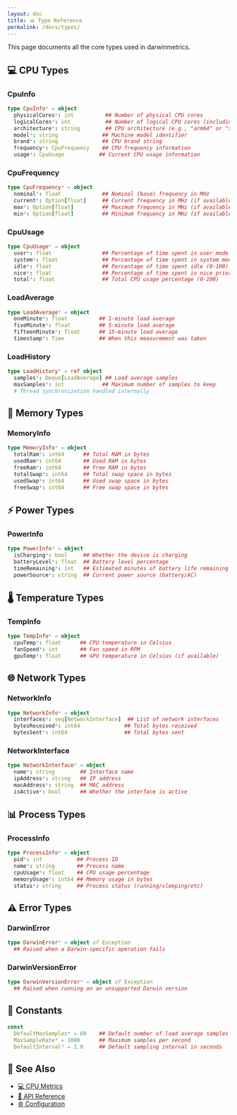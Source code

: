 ```yaml
---
layout: doc
title: 📊 Type Reference
permalink: /docs/types/
---
```


This page documents all the core types used in darwinmetrics.

## 💻 CPU Types

### CpuInfo

```nim
type CpuInfo* = object
  physicalCores*: int          ## Number of physical CPU cores
  logicalCores*: int           ## Number of logical CPU cores (including hyperthreading)
  architecture*: string        ## CPU architecture (e.g., "arm64" or "x86_64")
  model*: string              ## Machine model identifier
  brand*: string              ## CPU brand string
  frequency*: CpuFrequency    ## CPU frequency information
  usage*: CpuUsage           ## Current CPU usage information
```

### CpuFrequency

```nim
type CpuFrequency* = object
  nominal*: float             ## Nominal (base) frequency in MHz
  current*: Option[float]     ## Current frequency in MHz (if available)
  max*: Option[float]         ## Maximum frequency in MHz (if available)
  min*: Option[float]         ## Minimum frequency in MHz (if available)
```

### CpuUsage

```nim
type CpuUsage* = object
  user*: float                ## Percentage of time spent in user mode (0-100)
  system*: float              ## Percentage of time spent in system mode (0-100)
  idle*: float                ## Percentage of time spent idle (0-100)
  nice*: float                ## Percentage of time spent in nice priority (0-100)
  total*: float               ## Total CPU usage percentage (0-100)
```

### LoadAverage

```nim
type LoadAverage* = object
  oneMinute*: float          ## 1-minute load average
  fiveMinute*: float         ## 5-minute load average
  fifteenMinute*: float      ## 15-minute load average
  timestamp*: Time           ## When this measurement was taken
```

### LoadHistory

```nim
type LoadHistory* = ref object
  samples*: Deque[LoadAverage] ## Load average samples
  maxSamples*: int            ## Maximum number of samples to keep
  # Thread synchronization handled internally
```

## 🧠 Memory Types

### MemoryInfo

```nim
type MemoryInfo* = object
  totalRam*: int64      ## Total RAM in bytes
  usedRam*: int64       ## Used RAM in bytes
  freeRam*: int64       ## Free RAM in bytes
  totalSwap*: int64     ## Total swap space in bytes
  usedSwap*: int64      ## Used swap space in bytes
  freeSwap*: int64      ## Free swap space in bytes
```

## ⚡ Power Types

### PowerInfo

```nim
type PowerInfo* = object
  isCharging*: bool     ## Whether the device is charging
  batteryLevel*: float  ## Battery level percentage
  timeRemaining*: int   ## Estimated minutes of battery life remaining
  powerSource*: string  ## Current power source (battery/AC)
```

## 🌡️ Temperature Types

### TempInfo

```nim
type TempInfo* = object
  cpuTemp*: float      ## CPU temperature in Celsius
  fanSpeed*: int       ## Fan speed in RPM
  gpuTemp*: float      ## GPU temperature in Celsius (if available)
```

## 🌐 Network Types

### NetworkInfo

```nim
type NetworkInfo* = object
  interfaces*: seq[NetworkInterface]  ## List of network interfaces
  bytesReceived*: int64              ## Total bytes received
  bytesSent*: int64                  ## Total bytes sent
```

### NetworkInterface

```nim
type NetworkInterface* = object
  name*: string        ## Interface name
  ipAddress*: string   ## IP address
  macAddress*: string  ## MAC address
  isActive*: bool      ## Whether the interface is active
```

## 📊 Process Types

### ProcessInfo

```nim
type ProcessInfo* = object
  pid*: int           ## Process ID
  name*: string       ## Process name
  cpuUsage*: float    ## CPU usage percentage
  memoryUsage*: int64 ## Memory usage in bytes
  status*: string     ## Process status (running/sleeping/etc)
```

## ⚠️ Error Types

### DarwinError

```nim
type DarwinError* = object of Exception
  ## Raised when a Darwin-specific operation fails
```

### DarwinVersionError

```nim
type DarwinVersionError* = object of Exception
  ## Raised when running on an unsupported Darwin version
```

## 🔧 Constants

```nim
const
  DefaultMaxSamples* = 60    ## Default number of load average samples to keep
  MaxSampleRate* = 1000      ## Maximum samples per second
  DefaultInterval* = 1.0     ## Default sampling interval in seconds
```

## 🔗 See Also

- [💻 CPU Metrics](./cpu.html)
- [🔌 API Reference](./api.html)
- [⚙️ Configuration](./configuration.html)
